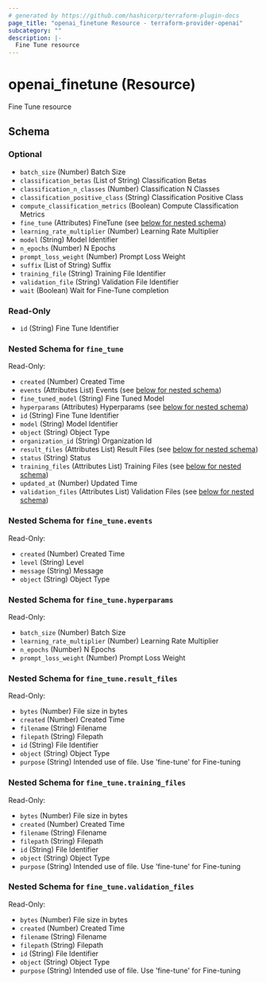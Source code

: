 ```yaml
---
# generated by https://github.com/hashicorp/terraform-plugin-docs
page_title: "openai_finetune Resource - terraform-provider-openai"
subcategory: ""
description: |-
  Fine Tune resource
---
```


# openai_finetune (Resource)

Fine Tune resource



<!-- schema generated by tfplugindocs -->
## Schema

### Optional

- `batch_size` (Number) Batch Size
- `classification_betas` (List of String) Classification Betas
- `classification_n_classes` (Number) Classification N Classes
- `classification_positive_class` (String) Classification Positive Class
- `compute_classification_metrics` (Boolean) Compute Classification Metrics
- `fine_tune` (Attributes) FineTune (see [below for nested schema](#nestedatt--fine_tune))
- `learning_rate_multiplier` (Number) Learning Rate Multiplier
- `model` (String) Model Identifier
- `n_epochs` (Number) N Epochs
- `prompt_loss_weight` (Number) Prompt Loss Weight
- `suffix` (List of String) Suffix
- `training_file` (String) Training File Identifier
- `validation_file` (String) Validation File Identifier
- `wait` (Boolean) Wait for Fine-Tune completion

### Read-Only

- `id` (String) Fine Tune Identifier

<a id="nestedatt--fine_tune"></a>
### Nested Schema for `fine_tune`

Read-Only:

- `created` (Number) Created Time
- `events` (Attributes List) Events (see [below for nested schema](#nestedatt--fine_tune--events))
- `fine_tuned_model` (String) Fine Tuned Model
- `hyperparams` (Attributes) Hyperparams (see [below for nested schema](#nestedatt--fine_tune--hyperparams))
- `id` (String) Fine Tune Identifier
- `model` (String) Model Identifier
- `object` (String) Object Type
- `organization_id` (String) Organization Id
- `result_files` (Attributes List) Result Files (see [below for nested schema](#nestedatt--fine_tune--result_files))
- `status` (String) Status
- `training_files` (Attributes List) Training Files (see [below for nested schema](#nestedatt--fine_tune--training_files))
- `updated_at` (Number) Updated Time
- `validation_files` (Attributes List) Validation Files (see [below for nested schema](#nestedatt--fine_tune--validation_files))

<a id="nestedatt--fine_tune--events"></a>
### Nested Schema for `fine_tune.events`

Read-Only:

- `created` (Number) Created Time
- `level` (String) Level
- `message` (String) Message
- `object` (String) Object Type


<a id="nestedatt--fine_tune--hyperparams"></a>
### Nested Schema for `fine_tune.hyperparams`

Read-Only:

- `batch_size` (Number) Batch Size
- `learning_rate_multiplier` (Number) Learning Rate Multiplier
- `n_epochs` (Number) N Epochs
- `prompt_loss_weight` (Number) Prompt Loss Weight


<a id="nestedatt--fine_tune--result_files"></a>
### Nested Schema for `fine_tune.result_files`

Read-Only:

- `bytes` (Number) File size in bytes
- `created` (Number) Created Time
- `filename` (String) Filename
- `filepath` (String) Filepath
- `id` (String) File Identifier
- `object` (String) Object Type
- `purpose` (String) Intended use of file. Use 'fine-tune' for Fine-tuning


<a id="nestedatt--fine_tune--training_files"></a>
### Nested Schema for `fine_tune.training_files`

Read-Only:

- `bytes` (Number) File size in bytes
- `created` (Number) Created Time
- `filename` (String) Filename
- `filepath` (String) Filepath
- `id` (String) File Identifier
- `object` (String) Object Type
- `purpose` (String) Intended use of file. Use 'fine-tune' for Fine-tuning


<a id="nestedatt--fine_tune--validation_files"></a>
### Nested Schema for `fine_tune.validation_files`

Read-Only:

- `bytes` (Number) File size in bytes
- `created` (Number) Created Time
- `filename` (String) Filename
- `filepath` (String) Filepath
- `id` (String) File Identifier
- `object` (String) Object Type
- `purpose` (String) Intended use of file. Use 'fine-tune' for Fine-tuning
